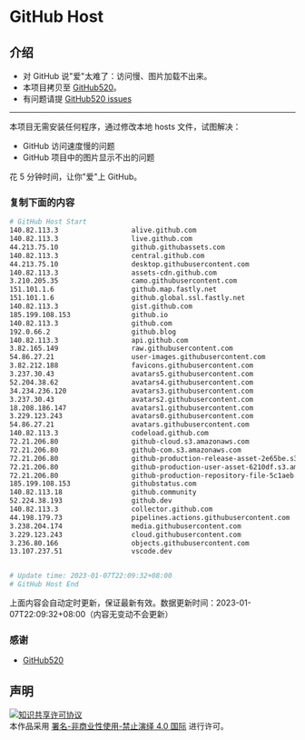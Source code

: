 # GitHub Host
## 介绍
- 对 GitHub 说"爱"太难了：访问慢、图片加载不出来。
- 本项目拷贝至 [GitHub520](https://github.com/521xueweihan/GitHub520)。
- 有问题请提 [GitHub520 issues](https://github.com/521xueweihan/GitHub520/issues/new)

---

本项目无需安装任何程序，通过修改本地 hosts 文件，试图解决：
- GitHub 访问速度慢的问题
- GitHub 项目中的图片显示不出的问题

花 5 分钟时间，让你"爱"上 GitHub。

### 复制下面的内容
```bash
# GitHub Host Start
140.82.113.3                  alive.github.com
140.82.113.3                  live.github.com
44.213.75.10                  github.githubassets.com
140.82.113.3                  central.github.com
44.213.75.10                  desktop.githubusercontent.com
140.82.113.3                  assets-cdn.github.com
3.210.205.35                  camo.githubusercontent.com
151.101.1.6                   github.map.fastly.net
151.101.1.6                   github.global.ssl.fastly.net
140.82.113.3                  gist.github.com
185.199.108.153               github.io
140.82.113.3                  github.com
192.0.66.2                    github.blog
140.82.113.3                  api.github.com
3.82.165.149                  raw.githubusercontent.com
54.86.27.21                   user-images.githubusercontent.com
3.82.212.188                  favicons.githubusercontent.com
3.237.30.43                   avatars5.githubusercontent.com
52.204.38.62                  avatars4.githubusercontent.com
34.234.236.120                avatars3.githubusercontent.com
3.237.30.43                   avatars2.githubusercontent.com
18.208.186.147                avatars1.githubusercontent.com
3.229.123.243                 avatars0.githubusercontent.com
54.86.27.21                   avatars.githubusercontent.com
140.82.113.3                  codeload.github.com
72.21.206.80                  github-cloud.s3.amazonaws.com
72.21.206.80                  github-com.s3.amazonaws.com
72.21.206.80                  github-production-release-asset-2e65be.s3.amazonaws.com
72.21.206.80                  github-production-user-asset-6210df.s3.amazonaws.com
72.21.206.80                  github-production-repository-file-5c1aeb.s3.amazonaws.com
185.199.108.153               githubstatus.com
140.82.113.18                 github.community
52.224.38.193                 github.dev
140.82.113.3                  collector.github.com
44.198.179.73                 pipelines.actions.githubusercontent.com
3.238.204.174                 media.githubusercontent.com
3.229.123.243                 cloud.githubusercontent.com
3.236.80.166                  objects.githubusercontent.com
13.107.237.51                 vscode.dev


# Update time: 2023-01-07T22:09:32+08:00
# GitHub Host End

```
上面内容会自动定时更新，保证最新有效。数据更新时间：2023-01-07T22:09:32+08:00（内容无变动不会更新）

### 感谢

- [GitHub520](https://github.com/521xueweihan/GitHub520)

## 声明
<a rel="license" href="https://creativecommons.org/licenses/by-nc-nd/4.0/deed.zh"><img alt="知识共享许可协议" style="border-width: 0" src="https://licensebuttons.net/l/by-nc-nd/4.0/88x31.png"></a><br>本作品采用 <a rel="license" href="https://creativecommons.org/licenses/by-nc-nd/4.0/deed.zh">署名-非商业性使用-禁止演绎 4.0 国际</a> 进行许可。
